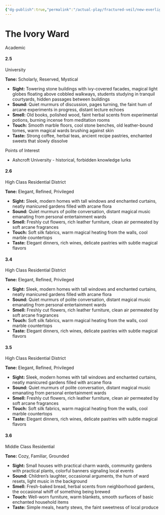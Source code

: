 ```yaml
---
{"dg-publish":true,"permalink":"/actual-play/fractured-veil/new-everlight/the-ivory-ward/"}
---
```


# The Ivory Ward
Academic

#### 2.5 
University

**Tone:** Scholarly, Reserved, Mystical
- **Sight:** Towering stone buildings with ivy-covered facades, magical light globes floating above cobbled walkways, students studying in tranquil courtyards, hidden passages between buildings
- **Sound:** Quiet murmurs of discussion, pages turning, the faint hum of arcane experiments in progress, distant lecture echoes
- **Smell:** Old books, polished wood, faint herbal scents from experimental potions, burning incense from meditation rooms
- **Touch:** Smooth marble floors, cool stone benches, old leather-bound tomes, warm magical wards brushing against skin  
- **Taste:** Strong coffee, herbal teas, ancient recipe pastries, enchanted sweets that slowly dissolve

Points of Interest
* Ashcroft University - historical, forbidden knowledge lurks

#### 2.6 
High Class Residential District

**Tone:** Elegant, Refined, Privileged
- **Sight:** Sleek, modern homes with tall windows and enchanted curtains, neatly manicured gardens filled with arcane flora  
- **Sound:** Quiet murmurs of polite conversation, distant magical music emanating from personal entertainment wards
- **Smell:** Freshly cut flowers, rich leather furniture, clean air permeated by soft arcane fragrances
- **Touch:** Soft silk fabrics, warm magical heating from the walls, cool marble countertops  
- **Taste:** Elegant dinners, rich wines, delicate pastries with subtle magical flavors

#### 3.4 
High Class Residential District

**Tone:** Elegant, Refined, Privileged
- **Sight:** Sleek, modern homes with tall windows and enchanted curtains, neatly manicured gardens filled with arcane flora  
- **Sound:** Quiet murmurs of polite conversation, distant magical music emanating from personal entertainment wards
- **Smell:** Freshly cut flowers, rich leather furniture, clean air permeated by soft arcane fragrances
- **Touch:** Soft silk fabrics, warm magical heating from the walls, cool marble countertops  
- **Taste:** Elegant dinners, rich wines, delicate pastries with subtle magical flavors

#### 3.5 
High Class Residential District

**Tone:** Elegant, Refined, Privileged
- **Sight:** Sleek, modern homes with tall windows and enchanted curtains, neatly manicured gardens filled with arcane flora  
- **Sound:** Quiet murmurs of polite conversation, distant magical music emanating from personal entertainment wards
- **Smell:** Freshly cut flowers, rich leather furniture, clean air permeated by soft arcane fragrances
- **Touch:** Soft silk fabrics, warm magical heating from the walls, cool marble countertops  
- **Taste:** Elegant dinners, rich wines, delicate pastries with subtle magical flavors

#### 3.6 
Middle Class Residential

**Tone:** Cozy, Familiar, Grounded
- **Sight:** Small houses with practical charm wards, community gardens with practical plants, colorful banners signaling local events
- **Sound:** Children’s laughter, occasional arguments, the hum of ward resets, light music in the background
- **Smell:** Fresh-baked bread, herbal scents from neighborhood gardens, the occasional whiff of something being brewed
- **Touch:** Well-worn furniture, warm blankets, smooth surfaces of basic enchanted household items
- **Taste:** Simple meals, hearty stews, the faint sweetness of local produce